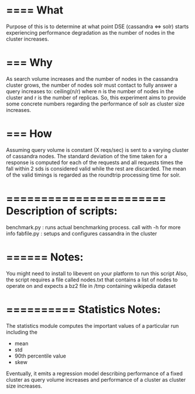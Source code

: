 ====
What
====

Purpose of this is to determine at what point DSE (cassandra <=> solr) starts
experiencing performance degradation as the number of nodes in the cluster
increases. 

===
Why
===
As search volume increases and the number of nodes in the cassandra cluster
grows, the number of nodes solr must contact to fully answer a query increases
to:
                     ceiling(n/r) 
where n is the number of nodes in the cluster and r is the number of replicas.
So, this experiment aims to provide some concrete numbers regarding the
performance of solr as cluster size increases.

===
How
===
Assuming query volume is constant (X reqs/sec) is sent to a varying cluster of
cassandra nodes. The standard deviation of the time taken for a response is
computed for each of the requests and all requests times the fall within 2 sds
is considered valid while the rest are discarded. The mean of the valid timings
is regarded as the roundtrip processing time for solr.

=======================
Description of scripts:
=======================
benchmark.py : runs actual benchmarking process. call with -h for more info
fabfile.py : setups and configures cassandra in the cluster

======
Notes:
======
You might need to install to libevent on your platform to run this script
Also, the script requires a file called nodes.txt that contains a list of nodes
to operate on and expects a bz2 file in /tmp containing wikipedia dataset

==========
Statistics Notes:
==========
The statistics module computes the important values of a particular run
including the 
- mean
- std
- 90th percentile value
- skew

Eventually, it emits a regression model describing performance of a fixed
cluster as query volume increases and performance of a cluster as cluster size
increases.

